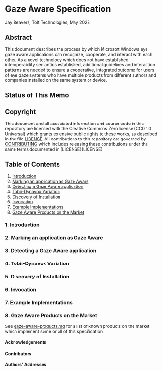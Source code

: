# Gaze Aware Specification

Jay Beavers, Tolt Technologies, May 2023

## Abstract

This document describes the process by which Microsoft Windows eye gaze aware applications can recognize, cooperate, and interact with each other.  As a novel technology which does not have established interoperability semantics established, additional guidelines and interaction patterns are needed to ensure a cooperative, integrated outcome for users of eye gaze systems who have multiple products from different authors and companies installed on the same system or device.

## Status of This Memo

## Copyright

This document and all associated information and source code in this repository are licensed with the Creative Commons Zero license (CC0 1.0 Universal) which grants extensive public rights to these works, as described in the file [LICENSE](LICENSE).  All contributions to this repository are governed by [CONTRIBUTING](CONTRIBUTING.md) which includes releasing these contributions under the same terms documented in [LICENSE}(LICENSE).

## Table of Contents

1. [Introduction](#introduction)
2. [Marking an application as Gaze Aware](#marking-gaze-aware)
3. [Detecting a Gaze Aware application](#detecting-gaze-aware)
4. [Tobii-Dynavox Variation](#tobii-dynavox-variation)
5. [Discovery of Installation](#discovery)
6. [Invocation](#invocation)
7. [Example Implementations](#example-implementations)
8. [Gaze Aware Products on the Market](#gaze-aware-products)

### 1. Introduction<a name="introduction"></a>

### 2. Marking an application as Gaze Aware<a name="marking-gaze-aware"></a>

### 3. Detecting a Gaze Aware application<a name="detecting-gaze-aware"></a>

### 4. Tobii-Dynavox Variation<a name="tobii-dynavox-variation"></a>

### 5. Discovery of Installation<a name="discovery"></a>

### 6. Invocation<a name="invocation"></a>

### 7. Example Implementations<a name="example-implementations"></a>

### 8. Gaze Aware Products on the Market<a name="gaze-aware-products"></a>

See [gaze-aware-products.md](gaze-aware-products.md) for a list of known products on the market which implement some or all of this specification.

#### Acknowledgements

#### Contributors

#### Authors' Addresses
